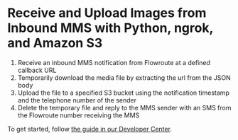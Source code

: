 # Receive and Upload Images from Inbound MMS with Python, ngrok, and Amazon S3
1. Receive an inbound MMS notification from Flowroute at a defined callback URL
2. Temporarily download the media file by extracting the url from the JSON body
3. Upload the file to a specified S3 bucket using the notification timestamp and the telephone number of the sender
4. Delete the temporary file and reply to the MMS sender with an SMS from the Flowroute number receiving the MMS

To get started, follow [the guide in our Developer Center](http://developer.flowroute.com/docs/receive-upload-images-inbound-mms-python-ngrok-amazon-s3/).
